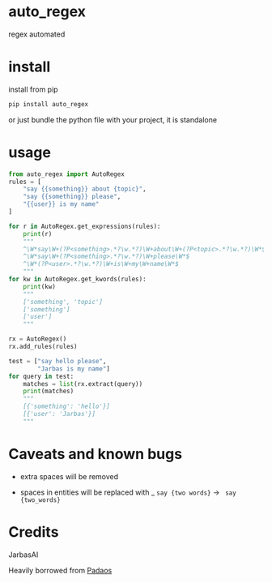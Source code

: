 # auto_regex

regex automated

# install

install from pip
```bash
pip install auto_regex
```
  
or just bundle the python file with your project, it is standalone
        
# usage
```python
from auto_regex import AutoRegex
rules = [
    "say {{something}} about {topic}",
    "say {{something}} please",
    "{{user}} is my name"
]

for r in AutoRegex.get_expressions(rules):
    print(r)
    """
    ^\W*say\W+(?P<something>.*?\w.*?)\W+about\W+(?P<topic>.*?\w.*?)\W*$
    ^\W*say\W+(?P<something>.*?\w.*?)\W+please\W*$
    ^\W*(?P<user>.*?\w.*?)\W+is\W+my\W+name\W*$
    """
for kw in AutoRegex.get_kwords(rules):
    print(kw)
    """
    ['something', 'topic']
    ['something']
    ['user']
    """

rx = AutoRegex()
rx.add_rules(rules)

test = ["say hello please",
        "Jarbas is my name"]
for query in test:
    matches = list(rx.extract(query))
    print(matches)
    """
    [{'something': 'hello'}]
    [{'user': 'Jarbas'}]
    """
```

# Caveats and known bugs

- extra spaces will be removed

- spaces in entities will be replaced with _ ```say {two words}```  -> ``` say {two_words}``` 
    
# Credits

JarbasAI

Heavily borrowed from [Padaos](https://github.com/MatthewScholefield/padaos)
